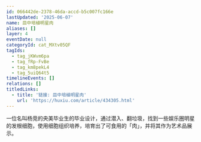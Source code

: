 ```yaml
---
id: 066442de-2378-46da-accd-b5c007fc166e
lastUpdated: '2025-06-07'
name: 皿中培植明星肉
aliases: []
layer: 4
eventDate: null
categoryId: cat_MXtv05QF
tagIds:
  - tag_jKWvm6pa
  - tag_fRp-FvBe
  - tag_km8pekL4
  - tag_5uiQ64t5
timelineEvents: []
relations: []
titledLinks:
  - title: '链接: 皿中培植明星肉'
    url: 'https://huxiu.com/article/434305.html'
---
```

一位名叫杨竞的央美毕业生的毕业设计，通过潜入、翻垃圾，找到一些娱乐圈明星的发根细胞，使用细胞组织培养，培育出了可食用的「肉」，并将其作为艺术品展示。
